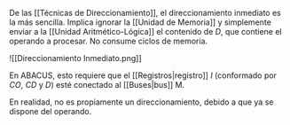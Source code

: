De las [[Técnicas de Direccionamiento]], el direccionamiento inmediato es la más sencilla. Implica ignorar la [[Unidad de Memoria]] y simplemente enviar a la [[Unidad Aritmético-Lógica]] el contenido de $D$, que contiene el operando a procesar. No consume ciclos de memoria.

![[Direccionamiento Inmediato.png]]

En ABACUS, esto requiere que el [[Registros|registro]] $I$ (conformado por $CO$, $CD$ y $D$) esté conectado al [[Buses|bus]] M.

En realidad, no es propiamente un direccionamiento, debido a que ya se dispone del operando.
